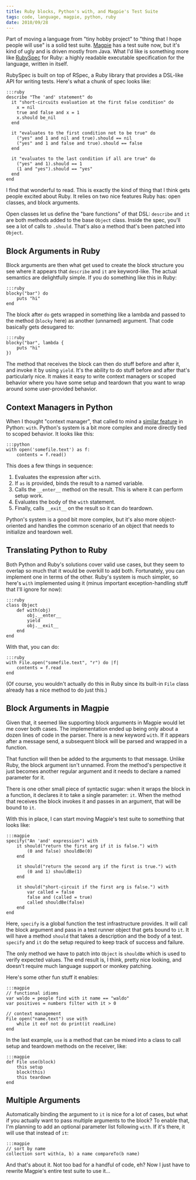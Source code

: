 ```yaml
---
title: Ruby blocks, Python's with, and Magpie's Test Suite
tags: code, language, magpie, python, ruby
date: 2010/09/28
---
```

Part of moving a language from "tiny hobby project" to "thing that I hope
people will use" is a solid test suite. [Magpie](http://magpie.stuffwithstuff.com/) has a test suite now, but
it's kind of ugly and is driven mostly from Java. What I'd like is something
more like [RubySpec](http://www.rubyspec.org/) for Ruby: a highly readable executable specification
for the language, written in itself.

RubySpec is built on top of RSpec, a Ruby library that provides a DSL-like API
for writing tests. Here's what a chunk of spec looks like:

    :::ruby
    describe "The 'and' statement" do
      it "short-circuits evaluation at the first false condition" do
        x = nil
        true and false and x = 1
        x.should be_nil
      end

      it "evaluates to the first condition not to be true" do
        ("yes" and 1 and nil and true).should == nil
        ("yes" and 1 and false and true).should == false
      end

      it "evaluates to the last condition if all are true" do
        ("yes" and 1).should == 1
        (1 and "yes").should == "yes"
      end
    end

I find that wonderful to read. This is exactly the kind of thing that I think
gets people excited about Ruby. It relies on two nice features Ruby has: open
classes, and block arguments.

Open classes let us define the "bare functions" of that DSL: `describe` and
`it` are both methods added to the base `Object` class. Inside the spec,
you'll see a lot of calls to `.should`. That's also a method that's been
patched into `Object`.

## Block Arguments in Ruby

Block arguments are then what get used to create the block structure you see
where it appears that `describe` and `it` are keyword-like. The actual
semantics are delightfully simple. If you do something like this in Ruby:

    :::ruby
    blocky("bar") do
        puts "hi"
    end

The block after `do` gets wrapped in something like a lambda and passed to the
method (`blocky` here) as another (unnamed) argument. That code basically gets
desugared to:

    :::ruby
    blocky("bar", lambda {
        puts "hi"
    })

The method that receives the block can then do stuff before and after it, and
invoke it by using `yield`. It's the ability to do stuff before and after
that's particularly nice. It makes it easy to write context managers or scoped
behavior where you have some setup and teardown that you want to wrap around
some user-provided behavior.

## Context Managers in Python

When I thought "context manager", that called to mind a [similar feature](http://www.python.org/dev/peps/pep-0343/)
in Python: `with`. Python's system is a bit more complex and more directly
tied to scoped behavior. It looks like this:

    :::python
    with open('somefile.text') as f:
        contents = f.read()

This does a few things in sequence:

  1. Evaluates the expression after `with`.
  2. If `as` is provided, binds the result to a named variable.
  3. Calls the `__enter__` method on the result. This is where it can perform setup work.
  4. Evaluates the body of the `with` statement.
  5. Finally, calls `__exit__` on the result so it can do teardown.

Python's system is a good bit more complex, but it's also more object-oriented
and handles the common scenario of an object that needs to initialize and
teardown well.

## Translating Python to Ruby

Both Python and Ruby's solutions cover valid use cases, but they seem to
overlap so much that it would be overkill to add both. Fortunately, you can
implement one in terms of the other. Ruby's system is much simpler, so here's
`with` implemented using it (minus important exception-handling stuff that
I'll ignore for now):

    :::ruby
    class Object
        def with(obj)
            obj.__enter__
            yield
            obj.__exit__
        end
    end

With that, you can do:

    :::ruby
    with File.open("somefile.text", "r") do |f|
        contents = f.read
    end

(Of course, you wouldn't actually do this in Ruby since its built-in `File`
class already has a nice method to do just this.)

## Block Arguments in Magpie

Given that, it seemed like supporting block arguments in Magpie would let me
cover both cases. The implementation ended up being only about a dozen lines
of code in the parser. There is a new keyword `with`. If it appears after a
message send, a subsequent block will be parsed and wrapped in a function.

That function will then be added to the arguments to that message. Unlike
Ruby, the block argument isn't unnamed. From the method's perspective it just
becomes another regular argument and it needs to declare a named parameter for
it.

There is one other small piece of syntactic sugar: when it wraps the block in
a function, it declares it to take a single parameter: `it`. When the method
that receives the block invokes it and passes in an argument, that will be
bound to `it`.

With this in place, I can start moving Magpie's test suite to something that
looks like:

    :::magpie
    specify("An 'and' expression") with
        it should("return the first arg if it is false.") with
            (0 and false) shouldBe(0)
        end

        it should("return the second arg if the first is true.") with
            (0 and 1) shouldBe(1)
        end

        it should("short-circuit if the first arg is false.") with
            var called = false
            false and (called = true)
            called shouldBe(false)
        end
    end

Here, `specify` is a global function the test infrastructure provides. It will
call the block argument and pass in a test runner object that gets bound to
`it`. It will have a method `should` that takes a description and the body of
a test. `specify` and `it` do the setup required to keep track of success and
failure.

The only method we have to patch into `Object` is `shouldBe` which is used to
verify expected values. The end result is, I think, pretty nice looking, and
doesn't require much language support or monkey patching.

Here's some other fun stuff it enables:

    :::magpie
    // functional idioms
    var waldo = people find with it name == "waldo"
    var positives = numbers filter with it > 0

    // context management
    File open("name.text") use with
        while it eof not do print(it readLine)
    end

In the last example, `use` is a method that can be mixed into a class to call
setup and teardown methods on the receiver, like:

    :::magpie
    def File use(block)
        this setup
        block(this)
        this teardown
    end

## Multiple Arguments

Automatically binding the argument to `it` is nice for a lot of cases, but
what if you actually want to pass multiple arguments to the block? To enable
that, I'm planning to add an optional parameter list following `with`. If it's
there, it will use that instead of `it`:

    :::magpie
    // sort by name
    collection sort with(a, b) a name compareTo(b name)

And that's about it. Not too bad for a handful of code, eh? Now I just have to
rewrite Magpie's entire test suite to use it&hellip;
